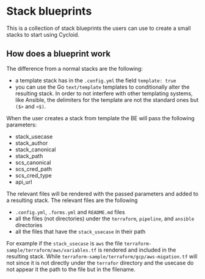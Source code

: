 # Stack blueprints

This is a collection of stack blueprints the users can use to create a small stacks to start using Cycloid.

## How does a blueprint work

The difference from a normal stacks are the following:
- a template stack has in the `.config.yml` the field `template: true`
- you can use the Go `text/template` templates to conditionally alter the resulting stack.
In order to not interfere with other templating systems, like Ansible, the delimiters for the template are not the standard ones but `($>` and `<$)`.

When the user creates a stack from template the BE will pass the following parameters:
- stack_usecase
- stack_author
- stack_canonical
- stack_path
- scs_canonical
- scs_cred_path
- scs_cred_type
- api_url

The relevant files will be rendered with the passed parameters and added to a resulting stack.
The relevant files are the following
- `.config.yml`, `.forms.yml` and `README.md` files
- all the files (not directories) under the `terraform`, `pipeline`, and `ansible` directories
- all the files that have the `stack_usecase` in their path

For example if the `stack_usecase` is `aws`  the file `terraform-sample/terraform/aws/variables.tf` is rendered and included in the resulting stack.
While `terraform-sample/terraform/gcp/aws-migation.tf` will not since  it is not directly under the `terrafor` directory and the usecase do not appear it the path to the file but in the filename.
